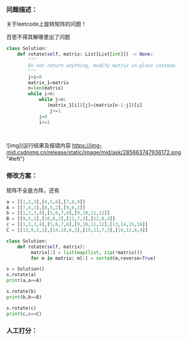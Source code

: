 ### 问题描述：
<p>关于leetcode上旋转矩阵的问题！</p>
百思不得其解哪里出了问题

```python
class Solution:
    def rotate(self, matrix: List[List[int]]) -> None:
        """
        Do not return anything, modify matrix in-place instead.
        """
        j=i=0
        matrix_1=matrix
        n=len(matrix)
        while i<n:
            while j<n:
               (matrix_1[i])[j]=(matrix[n-1-j])[i]
                j+=1
            j=0
            i+=1
        



```

![img](运行结果及报错内容 https://img-mid.csdnimg.cn/release/static/image/mid/ask/285663747936172.png "#left") 
### 修改方案：
矩阵不全是方阵，还有

```python
a = [[1,2,3],[4,5,6],[7,8,9]]
A = [[7,4,1],[8,5,2],[9,6,3]]
b = [[1,2,3,4],[5,6,7,8],[9,10,11,12]]
B = [[9,5,1],[10,6,2],[11,7,3],[12,8,4]]
c = [[1,2,3,4],[5,6,7,8],[9,10,11,12],[13,14,15,16]]
C = [[13,9,5,1],[14,10,6,2],[15,11,7,3],[16,12,8,4]]

class Solution:
    def rotate(self, matrix):
         matrix[:] = list(map(list, zip(*matrix)))
         for m in matrix: m[:] = sorted(m,reverse=True)

s = Solution()
s.rotate(a)
print(a,a==A)

s.rotate(b)
print(b,b==B)

s.rotate(c)
print(c,c==C)

```

### 人工打分：
